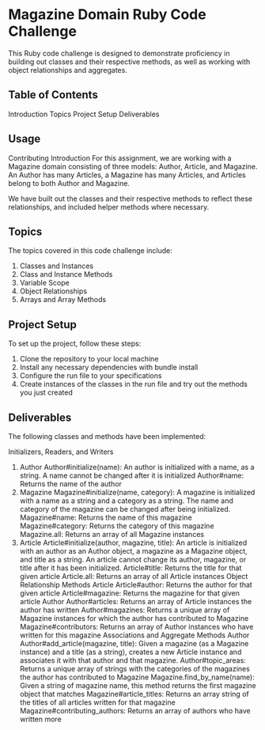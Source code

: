 # Magazine Domain Ruby Code Challenge
This Ruby code challenge is designed to demonstrate proficiency in building out classes and their respective methods, as well as working with object relationships and aggregates.

## Table of Contents
Introduction
Topics
Project Setup
Deliverables
## Usage
Contributing
Introduction
For this assignment, we are working with a Magazine domain consisting of three models: Author, Article, and Magazine. An Author has many Articles, a Magazine has many Articles, and Articles belong to both Author and Magazine.

We have built out the classes and their respective methods to reflect these relationships, and included helper methods where necessary.

## Topics
The topics covered in this code challenge include:

1. Classes and Instances
2. Class and Instance Methods
3. Variable Scope
4. Object Relationships
5. Arrays and Array Methods
## Project Setup
To set up the project, follow these steps:

1. Clone the repository to your local machine
2. Install any necessary dependencies with bundle install
3. Configure the run file to your specifications
4. Create instances of the classes in the run file and try out the methods you just created
## Deliverables
The following classes and methods have been implemented:

Initializers, Readers, and Writers
1. Author
Author#initialize(name): An author is initialized with a name, as a string. A name cannot be changed after it is initialized
Author#name: Returns the name of the author
2. Magazine
Magazine#initialize(name, category): A magazine is initialized with a name as a string and a category as a string. The name and category of the magazine can be changed after being initialized.
Magazine#name: Returns the name of this magazine
Magazine#category: Returns the category of this magazine
Magazine.all: Returns an array of all Magazine instances
3. Article
Article#initialize(author, magazine, title): An article is initialized with an author as an Author object, a magazine as a Magazine object, and title as a string. An article cannot change its author, magazine, or title after it has been initialized.
Article#title: Returns the title for that given article
Article.all: Returns an array of all Article instances
Object Relationship Methods
Article
Article#author: Returns the author for that given article
Article#magazine: Returns the magazine for that given article
Author
Author#articles: Returns an array of Article instances the author has written
Author#magazines: Returns a unique array of Magazine instances for which the author has contributed to
Magazine
Magazine#contributors: Returns an array of Author instances who have written for this magazine
Associations and Aggregate Methods
Author
Author#add_article(magazine, title): Given a magazine (as a Magazine instance) and a title (as a string), creates a new Article instance and associates it with that author and that magazine.
Author#topic_areas: Returns a unique array of strings with the categories of the magazines the author has contributed to
Magazine
Magazine.find_by_name(name): Given a string of magazine name, this method returns the first magazine object that matches
Magazine#article_titles: Returns an array string of the titles of all articles written for that magazine
Magazine#contributing_authors: Returns an array of authors who have written more